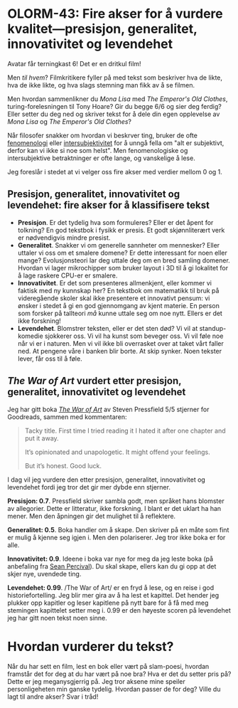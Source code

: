 # OLORM-43: Fire akser for å vurdere kvalitet—presisjon, generalitet, innovativitet og levendehet

Avatar får terningkast 6!
Det er en dritkul film!

Men _til hvem_?
Filmkritikere fyller på med tekst som beskriver hva de likte, hva de ikke likte, og hva slags stemning man fikk av å se filmen.

Men hvordan sammenlikner du _Mona Lisa_ med _The Emperor's Old Clothes_, turing-forelesningen til Tony Hoare?
Gir du begge 6/6 og sier deg ferdig?
Eller setter du deg ned og skriver tekst for å dele din egen opplevelse av _Mona Lisa_ og _The Emperor's Old Clothes_?

Når filosofer snakker om hvordan vi beskrver ting, bruker de ofte [fenomenologi] eller [intersubjektivitet] for å unngå fella om "alt er subjektivt, derfor kan vi ikke si noe som helst".
Men fenomenologiske og intersubjektive betraktninger er ofte lange, og vanskelige å lese.

Jeg foreslår i stedet at vi velger oss fire akser med verdier mellom 0 og 1.

[fenomenologi]: https://en.wikipedia.org/wiki/Phenomenology_(philosophy)
[intersubjektivitet]: https://en.wikipedia.org/wiki/Intersubjectivity

## Presisjon, generalitet, innovativitet og levendehet: fire akser for å klassifisere tekst

- **Presisjon**.
  Er det tydelig hva som formuleres?
  Eller er det åpent for tolkning?
  En god tekstbok i fysikk er presis.
  Et godt skjønnliterært verk er nødvendigvis mindre presist.
- **Generalitet**.
  Snakker vi om generelle sannheter om mennesker?
  Eller uttaler vi oss om et smalere domene?
  Er dette interessant for noen eller mange?
  Evolusjonsteori lar deg uttale deg om en bred samling domener.
  Hvordan vi lager mikrochipper som bruker layout i 3D til å gi lokalitet for å lage raskere CPU-er er smalere.
- **Innovativitet**.
  Er det som presenteres allmenkjent, eller kommer vi faktisk med ny kunnskap her?
  En tekstbok om matematikk til bruk på videregående skoler skal ikke presentere et innovativt pensum: vi ønsker i stedet å gi en god gjennomgang av kjent materie.
  En person som forsker på tallteori _må_ kunne uttale seg om noe nytt.
  Ellers er det ikke forskning!
- **Levendehet**.
  Blomstrer teksten, eller er det sten død?
  Vi vil at standup-komedie sjokkerer oss.
  Vi vil ha kunst som beveger oss.
  Vi vil føle noe når vi er i naturen.
  Men vi vil ikke bli overrasket over at taket vårt faller ned.
  At pengene våre i banken blir borte.
  At skip synker.
  Noen tekster lever, får oss til å føle.

## _The War of Art_ vurdert etter presisjon, generalitet, innovativitet og levendehet

Jeg har gitt boka _[The War of Art]_ av Steven Pressfield 5/5 stjerner for Goodreads, sammen med kommentaren:

> Tacky title. First time I tried reading it I hated it after one chapter and put it away.
> 
> It’s opinionated and unapologetic. It might offend your feelings.
> 
> But it’s honest. Good luck.

I dag vil jeg vurdere den etter presisjon, generalitet, innovativitet og levendehet fordi jeg tror det gir mer dybde enn stjerner.

[The War of Art]: https://en.wikipedia.org/wiki/The_War_of_Art_(book)

**Presisjon: 0.7**.
Pressfield skriver sambla godt, men språket hans blomster av allegorier.
Dette er litteratur, ikke forskning.
I blant er det uklart ha han mener.
Men den åpningen gir det mulighet til å reflektere.

**Generalitet: 0.5**.
Boka handler om å skape.
Den skriver på en måte som fint er mulig å kjenne seg igjen i.
Men den polariserer.
Jeg tror ikke boka er for alle.

**Innovativitet: 0.9**.
Ideene i boka var nye for meg da jeg leste boka (på anbefaling fra [Sean Percival]).
Du skal skape, ellers kan du gi opp at det skjer nye, uvendede ting.

**Levendehet: 0.99**.
/The War of Art/ er en fryd å lese, og en reise i god historiefortelling.
Jeg blir mer gira av å ha lest et kapittel.
Det hender jeg plukker opp kapitler og leser kapitlene på nytt bare for å få med meg stemingen kapittelet setter meg i.
0.99 er den høyeste scoren på levendehet jeg har gitt noen tekst noen sinne.

[Sean Percival]: https://seanpercival.com/

# Hvordan vurderer du tekst?

Når du har sett en film, lest en bok eller vært på slam-poesi, hvordan framstår det for deg at du har vært på noe bra?
Hva er det du setter pris på?
Dette er jeg meganysgjerrig på.
Jeg tror aksene mine speiler personligeheten min ganske tydelig.
Hvordan passer de for deg?
Ville du lagt til andre akser?
Svar i tråd!

